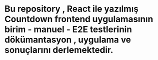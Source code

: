 # Bu repository , React ile yazılmış Countdown frontend uygulamasının birim - manuel - E2E testlerinin dökümantasyon , uygulama ve sonuçlarını derlemektedir.
